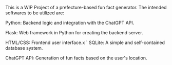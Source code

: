 This is a WIP Project of a prefecture-based fun fact generator.
The intended softwares to be utilized are:


Python: Backend logic and integration with the ChatGPT API.

Flask: Web framework in Python for creating the backend server.

HTML/CSS: Frontend user interface.x
`
SQLite: A simple and self-contained database system.

ChatGPT API: Generation of fun facts based on the user's location.

